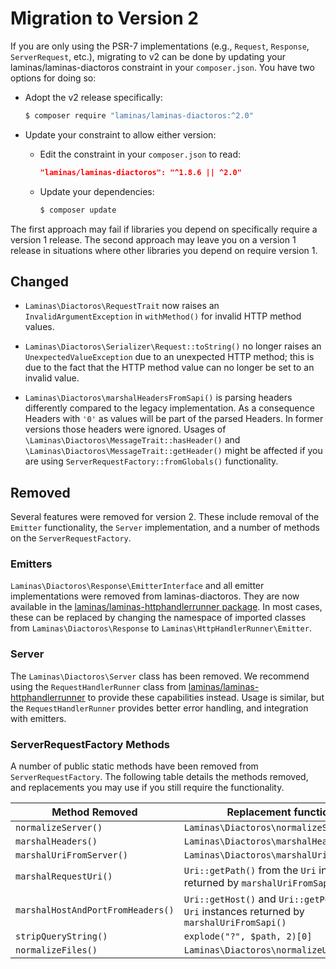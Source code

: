 # Migration to Version 2

If you are only using the PSR-7 implementations (e.g., `Request`, `Response`,
`ServerRequest`, etc.), migrating to v2 can be done by updating your
laminas/laminas-diactoros constraint in your `composer.json`. You have two
options for doing so:

- Adopt the v2 release specifically:

  ```bash
  $ composer require "laminas/laminas-diactoros:^2.0"
  ```

- Update your constraint to allow either version:
  
  - Edit the constraint in your `composer.json` to read:

    ```json
    "laminas/laminas-diactoros": "^1.8.6 || ^2.0"
    ```

  - Update your dependencies:

    ```bash
    $ composer update
    ```

The first approach may fail if libraries you depend on specifically require a
version 1 release. The second approach may leave you on a version 1 release in
situations where other libraries you depend on require version 1.

## Changed

- `Laminas\Diactoros\RequestTrait` now raises an `InvalidArgumentException` in
  `withMethod()` for invalid HTTP method values.

- `Laminas\Diactoros\Serializer\Request::toString()` no longer raises an
  `UnexpectedValueException` due to an unexpected HTTP method; this is due to the
  fact that the HTTP method value can no longer be set to an invalid value.

- `Laminas\Diactoros\marshalHeadersFromSapi()` is parsing headers differently compared to the legacy implementation.
   As a consequence Headers with `'0'` as values will be part of the parsed Headers.
   In former versions those headers were ignored.
   Usages of `\Laminas\Diactoros\MessageTrait::hasHeader()` and `\Laminas\Diactoros\MessageTrait::getHeader()`
   might be affected if you are using `ServerRequestFactory::fromGlobals()` functionality.

## Removed

Several features were removed for version 2. These include removal of the
`Emitter` functionality, the `Server` implementation, and a number of methods on
the `ServerRequestFactory`.

### Emitters

`Laminas\Diactoros\Response\EmitterInterface` and all emitter implementations were
removed from laminas-diactoros. They are now available in the
[laminas/laminas-httphandlerrunner package](https://docs.laminas.dev/laminas-httphandlerrunner).
In most cases, these can be replaced by changing the namespace of imported
classes from `Laminas\Diactoros\Response` to `Laminas\HttpHandlerRunner\Emitter`.

### Server

The `Laminas\Diactoros\Server` class has been removed. We recommend using the
`RequestHandlerRunner` class from [laminas/laminas-httphandlerrunner](https://docs.laminas.dev/laminas-httphandlerrunner)
to provide these capabilities instead. Usage is similar, but the
`RequestHandlerRunner` provides better error handling, and integration with
emitters.

### ServerRequestFactory Methods

A number of public static methods have been removed from
`ServerRequestFactory`. The following table details the methods removed, and
replacements you may use if you still require the functionality.

Method Removed                    | Replacement functionality
--------------------------------- | -------------------------
`normalizeServer()`               | `Laminas\Diactoros\normalizeServer()`
`marshalHeaders()`                | `Laminas\Diactoros\marshalHeadersFromSapi()`
`marshalUriFromServer()`          | `Laminas\Diactoros\marshalUriFromSapi()`
`marshalRequestUri()`             | `Uri::getPath()` from the `Uri` instance returned by `marshalUriFromSapi()`
`marshalHostAndPortFromHeaders()` | `Uri::getHost()` and `Uri::getPort()` from the `Uri` instances returned by `marshalUriFromSapi()`
`stripQueryString()`              | `explode("?", $path, 2)[0]`
`normalizeFiles()`                | `Laminas\Diactoros\normalizeUploadedFiles()`
